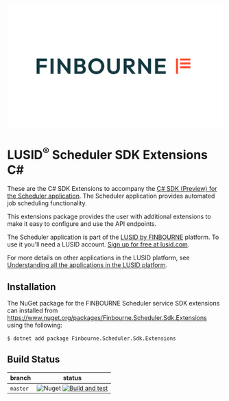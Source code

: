 ![LUSID_by_Finbourne](./resources/Finbourne_Logo_Teal.svg)

# LUSID<sup>®</sup> Scheduler SDK Extensions C#

These are the C# SDK Extensions to accompany the [C# SDK (Preview) for the Scheduler application](https://github.com/finbourne/scheduler-sdk-csharp-preview). The Scheduler application provides automated job scheduling functionality.

This extensions package provides the user with additional extensions to make it easy to configure and use the API endpoints.

The Scheduler application is part of the [LUSID by FINBOURNE](https://www.finbourne.com/lusid-technology) platform. To use it you'll need a LUSID account. [Sign up for free at lusid.com](https://www.lusid.com/app/signup).

For more details on other applications in the LUSID platform, see [Understanding all the applications in the LUSID platform](https://support.lusid.com/knowledgebase/article/KA-01787/en-us).

## Installation

The NuGet package for the FINBOURNE Scheduler service SDK extensions can installed from https://www.nuget.org/packages/Finbourne.Scheduler.Sdk.Extensions using the following:

```
$ dotnet add package Finbourne.Scheduler.Sdk.Extensions
```

## Build Status 

| branch | status |
| --- | --- |
| `master` | ![Nuget](https://img.shields.io/nuget/v/Finbourne.Scheduler.Sdk.Extensions?color=blue) [![Build and test](https://github.com/finbourne/scheduler-sdk-extensions-csharp/actions/workflows/build-and-test.yaml/badge.svg)](https://github.com/finbourne/scheduler-sdk-extensions-csharp/actions/workflows/build-and-test.yaml) |
